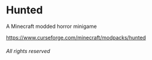 # Hunted
A Minecraft modded horror minigame

https://www.curseforge.com/minecraft/modpacks/hunted

<h6>All rights reserved</h6>
